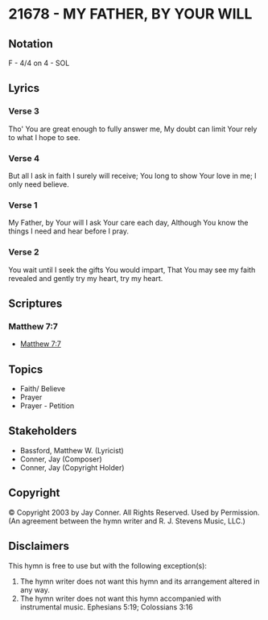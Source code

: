 # 21678 - MY FATHER, BY YOUR WILL

## Notation

F - 4/4 on 4 - SOL

## Lyrics

### Verse 3

Tho' You are great enough to fully answer me, My doubt can limit Your rely to what I hope to see.




### Verse 4

But all I ask in faith I surely will receive; You long to show Your love in me; I only need believe.


### Verse 1

My Father, by Your will I ask Your care each day, Although You know the things I need and hear before I pray.










### Verse 2

You wait until I seek the gifts You would impart, That You may see my faith revealed and gently try my heart, try my heart.


## Scriptures

### Matthew 7:7

- [Matthew 7:7](https://www.biblegateway.com/passage/?search=Matthew%207%3A7)


## Topics

- Faith/ Believe
- Prayer
- Prayer - Petition

## Stakeholders

- Bassford, Matthew W. (Lyricist)
- Conner, Jay (Composer)
- Conner, Jay (Copyright Holder)

## Copyright

© Copyright 2003 by Jay Conner. All Rights Reserved. Used by Permission.
(An agreement between the hymn writer and R. J. Stevens Music, LLC.)

## Disclaimers

This hymn is free to use but with the following exception(s):
1. The hymn writer does not want this hymn and its arrangement altered in any way.
2. The hymn writer does not want this hymn accompanied with instrumental music.
Ephesians 5:19; Colossians 3:16

